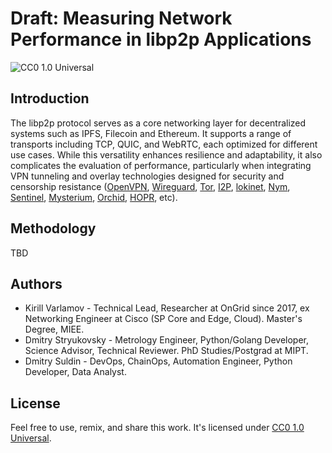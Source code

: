 # Draft: Measuring Network Performance in libp2p Applications

![CC0 1.0 Universal](https://img.shields.io/badge/license-CC0%201.0%20Universal-blue.svg)

## Introduction

The libp2p protocol serves as a core networking layer for decentralized systems such as IPFS, Filecoin and Ethereum. It supports a range of transports including TCP, QUIC, and WebRTC, each optimized for different use cases. While this versatility enhances resilience and adaptability, it also complicates the evaluation of performance, particularly when integrating VPN tunneling and overlay technologies designed for security and censorship resistance ([OpenVPN](https://github.com/OpenVPN/openvpn), [Wireguard](https://www.wireguard.com/), [Tor](https://github.com/thetorproject), [I2P](https://github.com/i2p/i2p.i2p), [lokinet](https://github.com/oxen-io/lokinet), [Nym](https://github.com/nymtech), [Sentinel](https://github.com/sentinel-official), [Mysterium](https://github.com/mysteriumnetwork/node), [Orchid](https://github.com/OrchidTechnologies/orchid), [HOPR](https://github.com/hoprnet/hoprnet), etc).

## Methodology

TBD

## Authors

* Kirill Varlamov - Technical Lead, Researcher at OnGrid since 2017, ex Networking Engineer at Cisco (SP Core and Edge, Cloud). Master's Degree, MIEE.
* Dmitry Stryukovsky - Metrology Engineer, Python/Golang Developer, Science Advisor, Technical Reviewer. PhD Studies/Postgrad at MIPT.
* Dmitry Suldin - DevOps, ChainOps, Automation Engineer, Python Developer, Data Analyst.

## License

Feel free to use, remix, and share this work. It's licensed under [CC0 1.0 Universal](https://creativecommons.org/publicdomain/zero/1.0/).